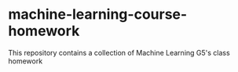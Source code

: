 # machine-learning-course-homework
This repository contains a collection of Machine Learning G5's class homework
